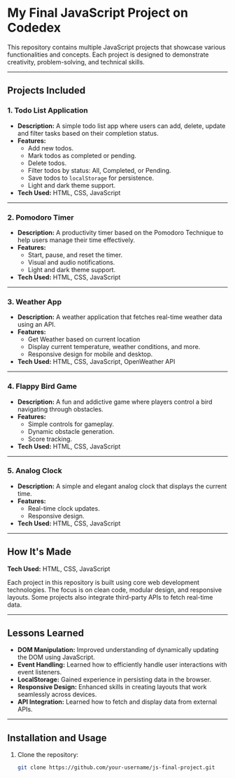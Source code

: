 # My Final JavaScript Project on Codedex

This repository contains multiple JavaScript projects that showcase various functionalities and concepts. Each project is designed to demonstrate creativity, problem-solving, and technical skills.



---

## Projects Included

### 1. **Todo List Application**

- **Description:** A simple todo list app where users can add, delete, update and filter tasks based on their completion status.
- **Features:**
  - Add new todos.
  - Mark todos as completed or pending.
  - Delete todos.
  - Filter todos by status: All, Completed, or Pending.
  - Save todos to `localStorage` for persistence.
  - Light and dark theme support.
- **Tech Used:** HTML, CSS, JavaScript

---

### 2. **Pomodoro Timer**

- **Description:** A productivity timer based on the Pomodoro Technique to help users manage their time effectively.
- **Features:**
  - Start, pause, and reset the timer.
  - Visual and audio notifications.
  - Light and dark theme support.
- **Tech Used:** HTML, CSS, JavaScript

---

### 3. **Weather App**

- **Description:** A weather application that fetches real-time weather data using an API.
- **Features:**
  - Get Weather based on current location
  - Display current temperature, weather conditions, and more.
  - Responsive design for mobile and desktop.
- **Tech Used:** HTML, CSS, JavaScript, OpenWeather API

---

### 4. **Flappy Bird Game**

- **Description:** A fun and addictive game where players control a bird navigating through obstacles.
- **Features:**
  - Simple controls for gameplay.
  - Dynamic obstacle generation.
  - Score tracking.
- **Tech Used:** HTML, CSS, JavaScript

---

### 5. **Analog Clock**

- **Description:** A simple and elegant analog clock that displays the current time.
- **Features:**
  - Real-time clock updates.
  - Responsive design.
- **Tech Used:** HTML, CSS, JavaScript

---

## How It's Made

**Tech Used:** HTML, CSS, JavaScript

Each project in this repository is built using core web development technologies. The focus is on clean code, modular design, and responsive layouts. Some projects also integrate third-party APIs to fetch real-time data.

---

## Lessons Learned

- **DOM Manipulation:** Improved understanding of dynamically updating the DOM using JavaScript.
- **Event Handling:** Learned how to efficiently handle user interactions with event listeners.
- **LocalStorage:** Gained experience in persisting data in the browser.
- **Responsive Design:** Enhanced skills in creating layouts that work seamlessly across devices.
- **API Integration:** Learned how to fetch and display data from external APIs.

---

## Installation and Usage

1. Clone the repository:
   ```bash
   git clone https://github.com/your-username/js-final-project.git
   ```
